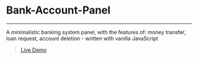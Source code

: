 # Bank-Account-Panel
---

A minimalistic banking system panel, with the features of: money transfer, loan request, account deletion - written with vanilla JavaScript

> [Live Demo](https://aminesmaeili79.github.io/Bank-Account-Panel/)
